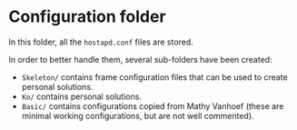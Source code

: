 # Configuration folder
In this folder, all the `hostapd.conf` files are stored.

In order to better handle them, several sub-folders have been created:
- `Skeleton/` contains frame configuration files that can be used to create personal solutions.
- `Ko/` contains personal solutions.
- `Basic/` contains configurations copied from Mathy Vanhoef (these are minimal working configurations, but are not well commented).
